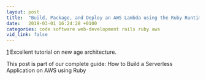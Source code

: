 ```yaml
---
layout: post
title:  "Build, Package, and Deploy an AWS Lambda using the Ruby Runtime"
date:   2019-03-01 16:24:28 +0100
categories: code software web-development rails ruby aws
vid_link: false
---
```


[1] Excellent tutorial on new age architecture.  

This post is part of our complete guide: How to Build a Serverless Application on AWS using Ruby

[1]: //drivy.engineering/rails-6-unnoticed-features/

